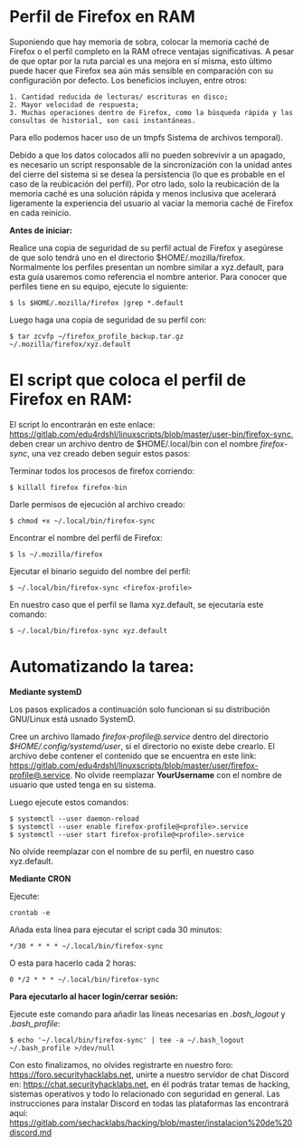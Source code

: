 # Perfil de Firefox en RAM

Suponiendo que hay memoria de sobra, colocar la memoria caché de Firefox o el perfil completo en la RAM ofrece ventajas significativas. A pesar de que optar por la ruta parcial es una mejora en sí misma, esto último puede hacer que Firefox sea aún más sensible en comparación con su configuración por defecto. Los beneficios incluyen, entre otros:

    1. Cantidad reducida de lecturas/ escrituras en disco;
    2. Mayor velocidad de respuesta;
    3. Muchas operaciones dentro de Firefox, como la búsqueda rápida y las consultas de historial, son casi instantáneas.

Para ello podemos hacer uso de un tmpfs Sistema de archivos temporal).

Debido a que los datos colocados allí no pueden sobrevivir a un apagado, es necesario un script responsable de la sincronización con la unidad antes del cierre del sistema si se desea la persistencia (lo que es probable en el caso de la reubicación del perfil). Por otro lado, solo la reubicación de la memoria caché es una solución rápida y menos inclusiva que acelerará ligeramente la experiencia del usuario al vaciar la memoria caché de Firefox en cada reinicio.

**Antes de iniciar:**

Realice una copia de seguridad de su perfil actual de Firefox y asegúrese de que solo tendrá uno en el directorio $HOME/.mozilla/firefox. Normalmente los perfiles presentan un nombre similar a xyz.default, para esta guía usaremos como referencia el nombre anterior. Para conocer que perfiles tiene en su equipo, ejecute lo siguiente:

```
$ ls $HOME/.mozilla/firefox |grep *.default
```

Luego haga una copia de seguridad de su perfil con:

```
$ tar zcvfp ~/firefox_profile_backup.tar.gz ~/.mozilla/firefox/xyz.default
```


# **El script que coloca el perfil de Firefox en RAM:**

El script lo encontrarán en este enlace: https://gitlab.com/edu4rdshl/linuxscripts/blob/master/user-bin/firefox-sync, deben crear un archivo dentro de $HOME/.local/bin con el nombre *firefox-sync*, una vez creado deben seguir estos pasos:

Terminar todos los procesos de firefox corriendo:

```
$ killall firefox firefox-bin
```

Darle permisos de ejecución al archivo creado:

```
$ chmod +x ~/.local/bin/firefox-sync
```

Encontrar el nombre del perfil de Firefox:

```
$ ls ~/.mozilla/firefox
```

Ejecutar el binario seguido del nombre del perfil:

```
$ ~/.local/bin/firefox-sync <firefox-profile>
``` 

En nuestro caso que el perfil se llama xyz.default, se ejecutaría este comando:

```
$ ~/.local/bin/firefox-sync xyz.default
```

# **Automatizando la tarea:**

**Mediante systemD**

Los pasos explicados a continuación solo funcionan si su distribución GNU/Linux está usnado SystemD.

Cree un archivo llamado *firefox-profile@.service* dentro del directorio *$HOME/.config/systemd/user*, si el directorio no existe debe crearlo. El archivo debe contener el contenido que se encuentra en este link: https://gitlab.com/edu4rdshl/linuxscripts/blob/master/user/firefox-profile@.service. No olvide reemplazar **YourUsername** con el nombre de usuario que usted tenga en su sistema.

Luego ejecute estos comandos:

```
$ systemctl --user daemon-reload
$ systemctl --user enable firefox-profile@<profile>.service
$ systemctl --user start firefox-profile@<profile>.service 
```
No olvide reemplazar <profile> con el nombre de su perfil, en nuestro caso xyz.default.

**Mediante CRON**

Ejecute:

```
crontab -e
```

Añada esta línea para ejecutar el script cada 30 minutos:

`*/30 * * * * ~/.local/bin/firefox-sync`

O esta para hacerlo cada 2 horas:

`0 */2 * * * ~/.local/bin/firefox-sync`

**Para ejecutarlo al hacer login/cerrar sesión:**

Ejecute este comando para añadir las líneas necesarias en *.bash_logout* y *.bash_profile*:

`$ echo '~/.local/bin/firefox-sync' | tee -a ~/.bash_logout ~/.bash_profile >/dev/null`

Con esto finalizamos, no olvides registrarte en nuestro foro: https://foro.securityhacklabs.net, unirte a nuestro servidor de chat Discord en: https://chat.securityhacklabs.net, en él podrás tratar temas de hacking, sistemas operativos y todo lo relacionado con seguridad en general. Las instrucciones para instalar Discord en todas las plataformas las encontrará aquí: https://gitlab.com/sechacklabs/hacking/blob/master/instalacion%20de%20discord.md